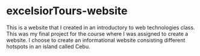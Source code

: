 # excelsiorTours-website

This is a website that I created in an introductory to web technologies class. This was my final project for the course
where I was assigned to create a website. I choose to create an informational website consisting different hotspots in an
island called Cebu. 
